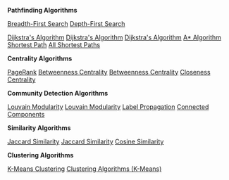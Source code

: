 **Pathfinding Algorithms**

[Breadth-First Search](https://colab.research.google.com/drive/1ziwl0vB7Jf5EFO8Pb1YNbSOHe3C4LfcU?usp=drive_link)
[Depth-First Search](https://colab.research.google.com/drive/19xiWOKmLl0s9aPo6AWZsp3_D8rnHWDF4?usp=drive_link)

[Dijkstra's Algorithm](https://colab.research.google.com/drive/1kLiZOcEuuTzgWZogYcxzsdIfTM2Iw5xc?usp=drive_link)
[Dijkstra's Algorithm](https://colab.research.google.com/drive/1GCRci5mpruZ77UoGPQLKJ8cX96vnQRLz?usp=drive_link)
[Dijkstra's Algorithm](https://colab.research.google.com/drive/1GCRci5mpruZ77UoGPQLKJ8cX96vnQRLz?usp=drive_link)
[A* Algorithm](https://colab.research.google.com/drive/18_roYoKM96UqgHkVOTgCHT7ZcGLTxfJA?usp=drive_link)
[Shortest Path](https://colab.research.google.com/drive/1jQXlunfKFWsyuxj51V89k1Xp5KlVfhcn?usp=drive_link)
[All Shortest Paths](https://colab.research.google.com/drive/14v9ikd_lLLLVjFZAtnX_WNTrf-ZP1ZUC#scrollTo=J7pNLUADv5rE)


**Centrality Algorithms**

[PageRank](https://colab.research.google.com/drive/14rlwsRwMQP2ZI1UrmKvmMqBkqCWXJ-3s#scrollTo=nt0Q1uUzl3T3)
[Betweenness Centrality](https://colab.research.google.com/drive/19mOz5SWl0ZFjrYdoYATtKxgH3y3GTF_X?usp=drive_link)
[Betweenness Centrality](https://colab.research.google.com/drive/1YwNuvSw2e8_fsPWYv6XBGRZ1cDPJ1eJV?usp=drive_link)
[Closeness Centrality](https://colab.research.google.com/drive/1J7JH3Al5exQWf3BPHBsL2Su-Q0DES_5P?usp=drive_link)


**Community Detection Algorithms**

[Louvain Modularity](https://colab.research.google.com/drive/106nioBkYwU7vYu4fRRWuEbKEUu6RYtuF?usp=drive_link)
[Louvain Modularity](https://colab.research.google.com/drive/1ov_V7tEjM_j3NQiX1Ju_udImUG7hgHUw?usp=drive_link)
[Label Propagation](https://colab.research.google.com/drive/134u0OsMQ0hAuK1eVZRqq6qwQ9HbuL-dK?usp=drive_link)
[Connected Components](https://colab.research.google.com/drive/1DmZp5pZiLY2Ep1PS5wrFqxBAMMUPnJDJ?usp=drive_link)


**Similarity Algorithms**

[Jaccard Similarity](https://colab.research.google.com/drive/1q7D0Vk0PvMGFRYW_c44uodewlm3oAweF?usp=drive_link)
[Jaccard Similarity](https://colab.research.google.com/drive/1-at0f8pd08X6zJ77vdcisUBYn-hBEirZ?usp=drive_link)
[Cosine Similarity](https://colab.research.google.com/drive/15woU88fFoPe3fDOwh3IAVwRtkqHxsSaU?usp=drive_link)


**Clustering Algorithms**

[K-Means Clustering](https://colab.research.google.com/drive/1M2fXtrJaMtcA8G8AjSnew9YFLhTOVSZc?usp=drive_link)
[Clustering Algorithms (K-Means)](https://colab.research.google.com/drive/1YBrQdsTAnvyO_nH7Qzie6ty8yQQ88u7z?usp=drive_link)
